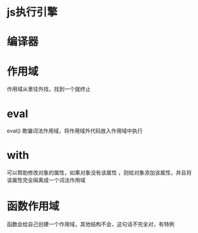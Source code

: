 # js执行引擎


# 编译器



# 作用域
  作用域从里往外找，找到一个就终止
  
# eval
  eval() 欺骗词法作用域，将作用域外代码放入作用域中执行

# with
  可以帮助修改对象的属性，如果对象没有该属性 ，则给对象添加该属性，并且将该属性完全隔离成一个词法作用域

# 函数作用域
  函数会给自己创建一个作用域，其他结构不会，这句话不完全对，有特例